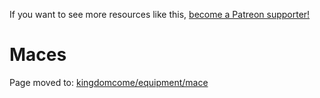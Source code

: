 <!-- TITLE: Maces -->

If you want to see more resources like this, [become a Patreon supporter!](https://www.patreon.com/fireundubh) 

# Maces

Page moved to: [kingdomcome/equipment/mace](/kingdomcome/equipment/mace)
